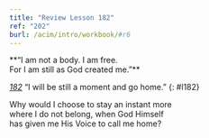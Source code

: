 ```yaml
---
title: "Review Lesson 182"
ref: "202"
burl: /acim/intro/workbook/#r6
---
```


<div markdown="1" class="center">
**“I am not a body. I am free.<br/>
For I am still as God created me.”**
</div>

[*182*](/workbook/l182/?r=1) “I will be still a moment and go home.”
{: #l182}

<div markdown="1" class="review center">
Why would I choose to stay an instant more<br/>
where I do not belong, when God Himself<br/>
has given me His Voice to call me home?
</div>

